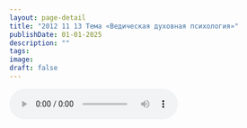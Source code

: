 ```yaml
---
layout: page-detail
title: "2012 11 13 Тема «Ведическая духовная психология»"
publishDate: 01-01-2025
description: ""
tags:
image:
draft: false
---
```


<audio title=" - 2012 11 13 Тема «Ведическая духовная психология».mp3" src="/upload/iblock/e5c/e5c9ea8a9bc78dc079627990b780be27.mp3" controls=""></audio>

  
